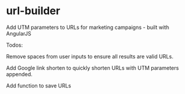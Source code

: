 url-builder
===========

Add UTM parameters to URLs for marketing campaigns - built with AngularJS

Todos: 

Remove spaces from user inputs to ensure all results are valid URLs.

Add Google link shorten to quickly shorten URLs with UTM parameters appended. 

Add function to save URLs
